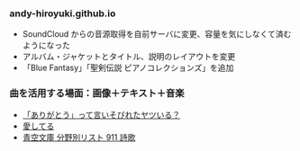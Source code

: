 ### andy-hiroyuki.github.io

- SoundCloud からの音源取得を自前サーバに変更、容量を気にしなくて済むようになった
- アルバム・ジャケットとタイトル、説明のレイアウトを変更
- 「Blue Fantasy」「聖剣伝説 ピアノコレクションズ」を追加

### 曲を活用する場面：画像＋テキスト＋音楽

- [「ありがとう」って言いそびれたヤツいる？](https://www.youtube.com/watch?v=53O4jGhHKr8)
- [愛してる](https://www.youtube.com/watch?v=uuDelFXGgSA&list=PLC6D8148DB0E36DBC)
- [青空文庫 分野別リスト 911 詩歌](http://yozora.kazumi386.org/9/1/ndc911.html)
